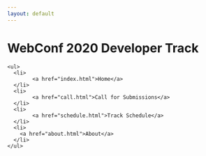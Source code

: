 ```yaml
---
layout: default
---
```


# WebConf 2020 Developer Track

	<ul>
	  <li>
            <a href="index.html">Home</a>
	  </li>
	  <li>
            <a href="call.html">Call for Submissions</a>
	  </li>
	  <li>
            <a href="schedule.html">Track Schedule</a>
	  </li>
	  <li>
	    <a href="about.html">About</a>
	  </li>
	</ul>

<!--	
 * [Home](index.html)
 * [Call](call.html)
 * [Schedule](schedule.html)
 * [About](about.html)
-->

